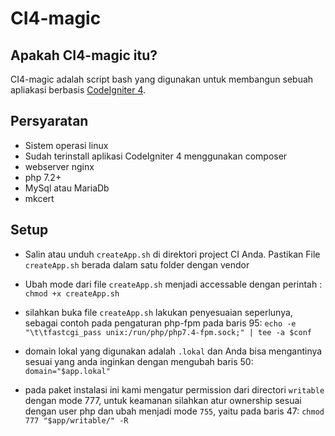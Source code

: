 # CI4-magic

## Apakah  CI4-magic itu?

CI4-magic adalah script bash yang digunakan untuk membangun sebuah apliakasi berbasis  [CodeIgniter 4](http://codeigniter.com).

## Persyaratan

- Sistem operasi linux
- Sudah terinstall aplikasi CodeIgniter 4 menggunakan composer
- webserver nginx
- php 7.2+
- MySql atau MariaDb
- mkcert  

## Setup

- Salin atau unduh `createApp.sh` di direktori project CI Anda. Pastikan File `createApp.sh` berada dalam satu folder dengan vendor

- Ubah mode dari file `createApp.sh` menjadi accessable dengan perintah : `chmod +x createApp.sh`

- silahkan buka file `createApp.sh` lakukan penyesuaian seperlunya, sebagai contoh pada pengaturan php-fpm pada baris 95: `echo -e "\t\tfastcgi_pass unix:/run/php/php7.4-fpm.sock;" | tee -a $conf` 

- domain lokal yang digunakan adalah `.lokal` dan Anda bisa mengantinya sesuai yang anda inginkan dengan mengubah baris 50: `domain="$app.lokal"`

- pada paket instalasi ini kami mengatur permission dari directori `writable` dengan mode 777, untuk keamanan silahkan atur ownership sesuai dengan user php dan ubah menjadi mode `755`, yaitu pada baris 47: `chmod 777 "$app/writable/" -R`